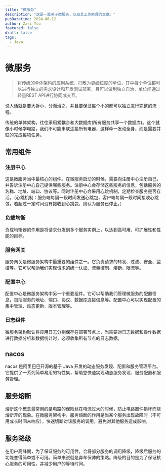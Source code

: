```yaml
---
title: "微服务"
description: "这是一篇关于微服务，以及其工作原理的文章。"
pubDatetime: 2024-08-12
author: Zari Tsu
featured: false
draft: false
tags:
  - Java
---
```


# 微服务

> 将传统的单体架构的应用系统，打散为更细粒度的单位，其中每个单位都可以进行独立的需求设计和开发测试部署，且可以做到独立自治，单位间通过轻量REST API进行协同或交互。

说人话就是要大拆小，分而治之，并且要保证每个小的都可以独立进行完整的流程。

传统的单体架构，往往采用紧耦合和大数据库(所有服务共享一个数据库)。这个就像小时候学电路，我们不可能串联连接所有电器，这样牵一发动全身，而是需要并联的完成每项任务。

## 常用组件

### 注册中心

这是微服务当中最核心的组件。在微服务启动的时候，需要向注册中心注册自己，并告诉注册中心自己提供哪些服务。注册中心会存储这些服务的信息，包括服务的名称、地址、端口、协议等。同时注册中心会采用心跳机制，定期检查服务是否存活。（心跳机制：服务端每隔一段时间发送心跳包，客户端每隔一段时间接收心跳包，若超过一定时间没有接收到心跳包，则认为服务已停止。）

### 负载均衡

负载均衡器的作用是将请求分发到多个服务实例上，以达到高可用、可扩展性和性能的目标。

### 服务网关

服务网关是微服务架构中最重要的组件之一。它负责请求的转发、过滤、安全、监控等。它可以帮助我们实现请求的统一认证、流量控制、熔断、限流等。

### 配置中心

配置中心是微服务架构中另一个重要组件。它可以帮助我们管理微服务的配置信息，包括服务的地址、端口、协议、数据库连接信息等。配置中心可以实现配置的集中管理、动态更新、版本管理等。

### 日志组件

微服务架构默认将应用日志分别保存在部署节点上，当需要对日志数据和操作数据进行数据分析和数据统计时，必须收集所有节点的日志数据。

## nacos

nacos 是阿里巴巴开源的基于 Java 开发的动态服务发现、配置和服务管理平台。它提供了一系列简单易用的特性集，帮助您快速实现动态服务发现、服务配置和服务管理。

## 服务熔断

熔断这个概念最常用的是电路的保险丝在电流过大的时候，防止电路器件损坏而烧熔断开的现象。在微服务架构中，服务熔断的作用是当某个服务出现故障时（不可用或长时间未响应），快速切断对该服务的调用，避免对其他服务造成影响。

## 服务降级

在用户高峰期，为了保证服务的可用性，会将部分服务的调用降级，降级后服务的功能变得简单或不可用。简单来说就是弃车保帅的策略。降级的目的是为了保证核心服务的可用性，并减少用户的等待时间。
